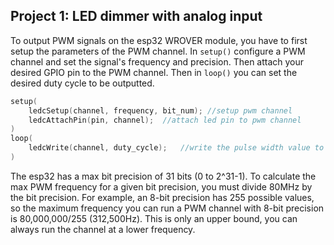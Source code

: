 ## Project 1: LED dimmer with analog input

To output PWM signals on the esp32 WROVER module, you have to first setup the parameters of the PWM channel. In `setup()` configure a PWM channel and set the signal's frequency and precision. Then attach your desired GPIO pin to the PWM channel. Then in `loop()` you can set the desired duty cycle to be outputted.

```C
setup(
    ledcSetup(channel, frequency, bit_num); //setup pwm channel
    ledcAttachPin(pin, channel);  //attach led pin to pwm channel
)
loop(
    ledcWrite(channel, duty_cycle);   //write the pulse width value to pwm channel
)
```

The esp32 has a max bit precision of 31 bits (0 to 2^31-1). To calculate the max PWM frequency for a given bit precision, you must divide 80MHz by the bit precision. For example, an 8-bit precision has 255 possible values, so the maximum frequency you can run a PWM channel with 8-bit precision is 80,000,000/255 (312,500Hz). This is only an upper bound, you can always run the channel at a lower frequency.
